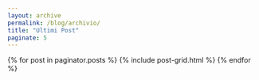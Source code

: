 ```yaml
---
layout: archive
permalink: /blog/archivio/
title: "Ultimi Post"
paginate: 5
---
```


<div class="tiles">
{% for post in paginator.posts %}
	{% include post-grid.html %}
{% endfor %}
</div><!-- /.tiles -->

